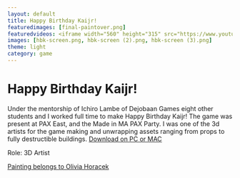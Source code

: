 ```yaml
---
layout: default
title: Happy Birthday Kaijr!
featuredimages: [final-paintover.png]
featuredvideos: <iframe width="560" height="315" src="https://www.youtube.com/embed/mgxDuZaSL1c" frameborder="0" allowfullscreen></iframe>
images: [hbk-screen.png, hbk-screen (2).png, hbk-screen (3).png]
theme: light
category: game
---
```


# Happy Birthday Kaijr!

Under the mentorship of Ichiro Lambe of Dejobaan Games eight other students and I worked full time to make Happy Birthday Kaijr! The game was present at PAX East, and the Made in MA PAX Party. I was one of the 3d artists for the game making and unwrapping assets ranging from props to fully destructible buildings. 
[Download on PC or MAC](https://github.com/nathanwentworth/happy-birthday-kai-junior/releases/tag/v0.7)

Role: 3D Artist

[Painting belongs to Olivia Horacek](https://roselinath.artstation.com/)
